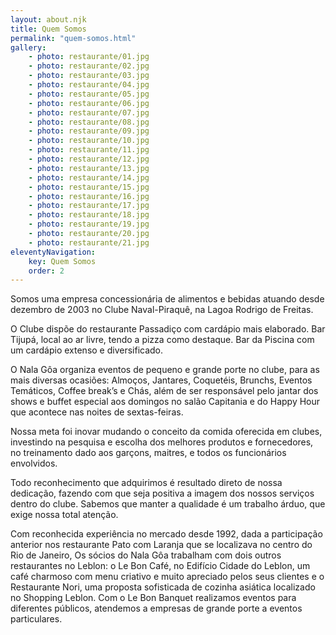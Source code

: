 ```yaml
---
layout: about.njk
title: Quem Somos
permalink: "quem-somos.html"
gallery:
    - photo: restaurante/01.jpg
    - photo: restaurante/02.jpg
    - photo: restaurante/03.jpg
    - photo: restaurante/04.jpg
    - photo: restaurante/05.jpg
    - photo: restaurante/06.jpg
    - photo: restaurante/07.jpg
    - photo: restaurante/08.jpg
    - photo: restaurante/09.jpg
    - photo: restaurante/10.jpg
    - photo: restaurante/11.jpg
    - photo: restaurante/12.jpg
    - photo: restaurante/13.jpg
    - photo: restaurante/14.jpg
    - photo: restaurante/15.jpg
    - photo: restaurante/16.jpg
    - photo: restaurante/17.jpg
    - photo: restaurante/18.jpg
    - photo: restaurante/19.jpg
    - photo: restaurante/20.jpg
    - photo: restaurante/21.jpg
eleventyNavigation:
    key: Quem Somos
    order: 2
---
```


Somos uma empresa concessionária de alimentos e bebidas atuando desde dezembro de 2003 no Clube Naval-Piraquê, na Lagoa Rodrigo de Freitas.

O Clube dispõe do restaurante Passadiço com cardápio mais elaborado. Bar Tijupá, local ao ar livre, tendo a pizza como destaque. Bar da Piscina com um cardápio extenso e diversificado.

O Nala Gôa organiza eventos de pequeno e grande porte no clube, para as mais diversas ocasiões: Almoços, Jantares, Coquetéis, Brunchs, Eventos Temáticos, Coffee break’s e Chás, além de ser responsável pelo jantar dos shows e buffet especial aos domingos no salão Capitania e do Happy Hour que acontece nas noites de sextas-feiras.

Nossa meta foi inovar mudando o conceito da comida oferecida em clubes, investindo na pesquisa e escolha dos melhores produtos e fornecedores, no treinamento dado aos garçons, maitres, e todos os funcionários envolvidos.

Todo reconhecimento que adquirimos é resultado direto de nossa dedicação, fazendo com que seja positiva a imagem dos nossos serviços dentro do clube. Sabemos que manter a qualidade é um trabalho árduo, que exige nossa total atenção.

Com reconhecida experiência no mercado desde 1992, dada a participação anterior nos restaurante Pato com Laranja que se localizava no centro do Rio de Janeiro, Os sócios do Nala Gôa trabalham com dois outros restaurantes no Leblon: o Le Bon Café, no Edifício Cidade do Leblon, um café charmoso com menu criativo e muito apreciado pelos seus clientes e o Restaurante Nori, uma proposta sofisticada de cozinha asiática localizado no Shopping Leblon. Com o Le Bon Banquet realizamos eventos para diferentes públicos, atendemos a empresas de grande porte a eventos particulares.